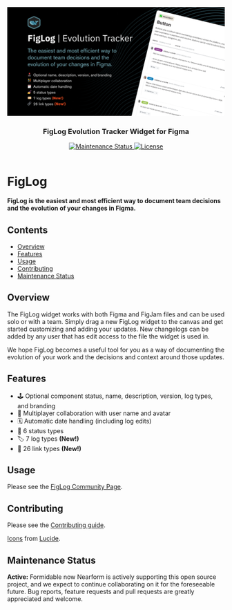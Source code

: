 <div align="center">  
  <a href="https://commerce.nearform.com/open-source/" target="_blank">
    <img alt="FigLog Evolution Tracker Widget for Figma by Formidable now Nearform - We build beautifully designed, solidly engineered, performant digital experiences for humans, just like you." src="./example.png" />
  </a>

  <h3>
    FigLog Evolution Tracker Widget for Figma
  </h3>

  <a href="https://github.com/FormidableLabs/figma-changelog#maintenance-status">
    <img alt="Maintenance Status" src="https://img.shields.io/badge/maintenance-active-green.svg" />
  </a>
  <a href="https://github.com/FormidableLabs/FigLog/blob/main/LICENSE.md">
    <img src="https://img.shields.io/github/license/FormidableLabs/figlog" alt="License" />
  </a>

  <br />
  <br />
</div>

# FigLog

**FigLog is the easiest and most efficient way to document team decisions and the evolution of your changes in Figma.**

## Contents

- [Overview](#overview)
- [Features](#features)
- [Usage](#usage)
- [Contributing](#contributing)
- [Maintenance Status](#maintenance-status)

## Overview

The FigLog widget works with both Figma and FigJam files and can be used solo or with a team. Simply drag a new FigLog widget to the canvas and get started customizing and adding your updates. New changelogs can be added by any user that has edit access to the file the widget is used in.

We hope FigLog becomes a useful tool for you as a way of documenting the evolution of your work and the decisions and context around those updates.

## Features

- 🕹️ Optional component status, name, description, version, log types, and branding
- 👫 Multiplayer collaboration with user name and avatar
- 🗓️ Automatic date handling (including log edits)
- 💅 6 status types
- 🏷️ 7 log types **(New!)**
- 🔗 26 link types **(New!)**

## Usage

Please see the [FigLog Community Page](https://www.figma.com/community/widget/1293230657540297914).

## Contributing

Please see the [Contributing guide](CONTRIBUTING.md).

[Icons](https://lucide.dev/icons/) from [Lucide](https://lucide.dev/).

## Maintenance Status

**Active:** Formidable now Nearform is actively supporting this open source project, and we expect to continue collaborating on it for the foreseeable future. Bug reports, feature requests and pull requests are greatly appreciated and welcome.
